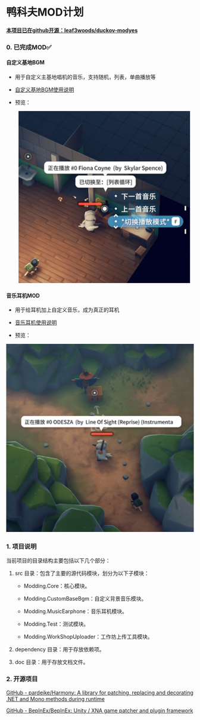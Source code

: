 # 鸭科夫MOD计划

#### [本项目已在github开源：leaf3woods/duckov-modyes](https://github.com/leaf3woods/duckov-modyes)

### 0.  已完成MOD✅

#### 自定义基地BGM

* 用于自定义主基地唱机的音乐，支持随机，列表，单曲播放等

* [自定义基地BGM使用说明](doc/CustomBaseBGM.md)

* 预览：

  <center>
     <img src="doc\modbgm.png" alt="局内效果预览">
  </center>



#### 音乐耳机MOD

* 用于给耳机加上自定义音乐，成为真正的耳机

* [音乐耳机使用说明](doc/CustomMusicPhone.md)
* 预览：

<center>
   <img src="doc\modearphone.png" alt="局内效果预览">
</center>



### 1. 项目说明

当前项目的目录结构主要包括以下几个部分：

1. src 目录：包含了主要的源代码模块，划分为以下子模块：

   * Modding.Core：核心模块。

   * Modding.CustomBaseBgm：自定义背景音乐模块。

   * Modding.MusicEarphone：音乐耳机模块。

   * Modding.Test：测试模块。

   * Modding.WorkShopUploader：工作坊上传工具模块。

2. dependency 目录：用于存放依赖项。

3. doc 目录：用于存放文档文件。

### 2. 开源项目

[GitHub - pardeike/Harmony: A library for patching, replacing and decorating .NET and Mono methods during runtime](https://github.com/pardeike/Harmony)

[GitHub - BepInEx/BepInEx: Unity / XNA game patcher and plugin framework](https://github.com/BepInEx/BepInEx)

